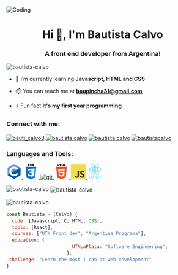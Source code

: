 <img align="center" alt="Coding" width="400" src="https://thumbs.gfycat.com/AppropriateFatKagu-max-1mb.gif">
<h1 align="center">Hi 👋, I'm Bautista Calvo</h1>
<h3 align="center">A front end developer from Argentina!</h3>



<p align="left"> <img src="https://komarev.com/ghpvc/?username=bautista-calvo&label=Profile%20views&color=0e75b6&style=flat" alt="bautista-calvo" /> </p>

- 🌱 I’m currently learning **Javascript, HTML and CSS**

- 📫 You can reach me at **baupincha31@gmail.com**

- ⚡ Fun fact **It's my first year programming**

<h3 align="left">Connect with me:</h3>
<p align="left">
<a href="https://twitter.com/bauti_calvo8" target="blank"><img align="center" src="https://raw.githubusercontent.com/rahuldkjain/github-profile-readme-generator/master/src/images/icons/Social/twitter.svg" alt="bauti_calvo8" height="30" width="40" /></a>
<a href="https://linkedin.com/in/bautista calvo" target="blank"><img align="center" src="https://raw.githubusercontent.com/rahuldkjain/github-profile-readme-generator/master/src/images/icons/Social/linked-in-alt.svg" alt="bautista calvo" height="30" width="40" /></a>
<a href="https://fb.com/bautista calvo" target="blank"><img align="center" src="https://raw.githubusercontent.com/rahuldkjain/github-profile-readme-generator/master/src/images/icons/Social/facebook.svg" alt="bautista calvo" height="30" width="40" /></a>
<a href="https://instagram.com/bautistacalvo" target="blank"><img align="center" src="https://raw.githubusercontent.com/rahuldkjain/github-profile-readme-generator/master/src/images/icons/Social/instagram.svg" alt="bautistacalvo" height="30" width="40" /></a>
</p>

<h3 align="left">Languages and Tools:</h3>
<p align="left"> <a href="https://www.cprogramming.com/" target="_blank" rel="noreferrer"> <img src="https://raw.githubusercontent.com/devicons/devicon/master/icons/c/c-original.svg" alt="c" width="40" height="40"/> </a> <a href="https://www.w3schools.com/css/" target="_blank" rel="noreferrer"> <img src="https://raw.githubusercontent.com/devicons/devicon/master/icons/css3/css3-original-wordmark.svg" alt="css3" width="40" height="40"/> </a> <a href="https://git-scm.com/" target="_blank" rel="noreferrer"> <img src="https://www.vectorlogo.zone/logos/git-scm/git-scm-icon.svg" alt="git" width="40" height="40"/> </a> <a href="https://www.w3.org/html/" target="_blank" rel="noreferrer"> <img src="https://raw.githubusercontent.com/devicons/devicon/master/icons/html5/html5-original-wordmark.svg" alt="html5" width="40" height="40"/> </a> <a href="https://developer.mozilla.org/en-US/docs/Web/JavaScript" target="_blank" rel="noreferrer"> <img src="https://raw.githubusercontent.com/devicons/devicon/master/icons/javascript/javascript-original.svg" alt="javascript" width="40" height="40"/> </a> <a href="https://reactjs.org/" target="_blank" rel="noreferrer"> <img src="https://raw.githubusercontent.com/devicons/devicon/master/icons/react/react-original-wordmark.svg" alt="react" width="40" height="40"/> </a> </p>

<p><img align="left" src="https://github-readme-stats.vercel.app/api/top-langs?username=bautista-calvo&show_icons=true&locale=en&layout=compact" alt="bautista-calvo" /></p>

<p>&nbsp;<img align="center" src="https://github-readme-stats.vercel.app/api?username=bautista-calvo&show_icons=true&locale=en" alt="bautista-calvo" /></p>

<p><img align="center" src="https://github-readme-streak-stats.herokuapp.com/?user=bautista-calvo&" alt="bautista-calvo" /></p>




```javascript
const Bautista = (Calvo) {
  code: [Javascript, C, HTML, CSS],
  tools: [React],
  courses: ["UTN Front dev", "Argentina Programa"],
  education: {
                        UTNLaPlata: "Software Engineering",
                      },
 challenge: "Learn the most i can at web development"
}
```
